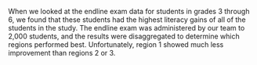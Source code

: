 When we looked at the endline exam data for students in grades 3 through 6, we found that these students had the highest literacy gains of all of the students in the study. The endline exam was administered by our team to 2,000 students, and the results were disaggregated to determine which regions performed best. Unfortunately, region 1 showed much less improvement than regions 2 or 3.